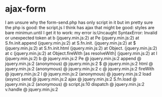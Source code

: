 # ajax-form
I am unsure why the form-send.php has only script in it but im pretty sure the php is good:
the script.js I think has ajax that might be good: 
styles are bare minimun.until I get it to work:
my error is:Uncaught SyntaxError: Invalid or unexpected token
    at b (jquery.min.js:2)
    at Pe (jquery.min.js:2)
    at S.fn.init.append (jquery.min.js:2)
    at S.fn.init.<anonymous> (jquery.min.js:2)
    at $ (jquery.min.js:2)
    at S.fn.init.html (jquery.min.js:2)
    at Object.<anonymous> (jquery.min.js:2)
    at c (jquery.min.js:2)
    at Object.fireWith [as resolveWith] (jquery.min.js:2)
    at l (jquery.min.js:2)
b @ jquery.min.js:2
Pe @ jquery.min.js:2
append @ jquery.min.js:2
(anonymous) @ jquery.min.js:2
$ @ jquery.min.js:2
html @ jquery.min.js:2
(anonymous) @ jquery.min.js:2
c @ jquery.min.js:2
fireWith @ jquery.min.js:2
l @ jquery.min.js:2
(anonymous) @ jquery.min.js:2
load (async)
send @ jquery.min.js:2
ajax @ jquery.min.js:2
S.fn.load @ jquery.min.js:2
(anonymous) @ script.js:10
dispatch @ jquery.min.js:2
v.handle @ jquery.min.js:2
